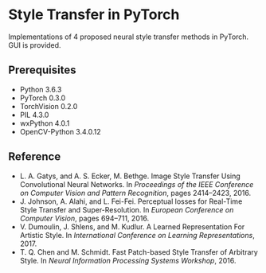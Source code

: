 # Style Transfer in PyTorch
Implementations of 4 proposed neural style transfer methods in PyTorch. GUI is provided.

## Prerequisites
* Python 3.6.3
* PyTorch 0.3.0
* TorchVision 0.2.0
* PIL 4.3.0
* wxPython 4.0.1
* OpenCV-Python 3.4.0.12

## Reference
* L. A. Gatys, and A. S. Ecker, M. Bethge. Image Style Transfer Using Convolutional Neural Networks. In _Proceedings of the IEEE Conference on Computer Vision and Pattern Recognition_, pages 2414–2423, 2016.
* J. Johnson, A. Alahi, and L. Fei-Fei. Perceptual losses for Real-Time Style Transfer and Super-Resolution. In _European Conference on Computer Vision_, pages 694–711, 2016.
* V. Dumoulin, J. Shlens, and M. Kudlur. A Learned Representation For Artistic Style. In _International Conference on Learning Representations_, 2017.
* T. Q. Chen and M. Schmidt. Fast Patch-based Style Transfer of Arbitrary Style. In _Neural Information Processing Systems Workshop_, 2016.
